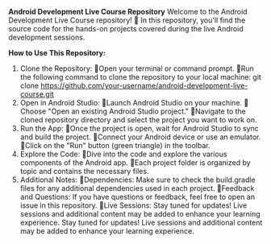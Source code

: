 **Android Development Live Course Repository**
Welcome to the Android Development Live Course repository! 🚀 In this repository, you'll find the source code for the hands-on projects covered during the live Android development sessions.

**How to Use This Repository:**
1. Clone the Repository:
   📌Open your terminal or command prompt.
   📌Run the following command to clone the repository to your local machine:
         git clone https://github.com/your-username/android-development-live-course.git
2. Open in Android Studio:
  📌Launch Android Studio on your machine.
  📌Choose "Open an existing Android Studio project."
  📌Navigate to the cloned repository directory and select the project you want to work on.
4. Run the App:
  📌Once the project is open, wait for Android Studio to sync and build the project.
  📌Connect your Android device or use an emulator.
  📌Click on the "Run" button (green triangle) in the toolbar.
5. Explore the Code:
  📌Dive into the code and explore the various components of the Android app.
  📌Each project folder is organized by topic and contains the necessary files.
6. Additional Notes:
  📌Dependencies:
    Make sure to check the build.gradle files for any additional dependencies used in each project.
  📌Feedback and Questions:
    If you have questions or feedback, feel free to open an issue in this repository.
  📌Live Sessions:
    Stay tuned for updates! Live sessions and additional content may be added to enhance your learning experience.
Stay tuned for updates! Live sessions and additional content may be added to enhance your learning experience.
